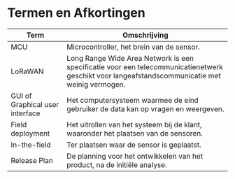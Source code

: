# Termen en Afkortingen

| Term | Omschrijving |
| ---- | ------------ |
| MCU | Microcontroller, het brein van de sensor. |
| LoRaWAN | Long Range Wide Area Network is een specificatie voor een telecommunicatienetwerk geschikt voor langeafstandscommunicatie met weinig vermogen.
| GUI of Graphical user interface | Het computersysteem waarmee de eind gebruiker de data kan op vragen en weergeven. |
| Field deployment | Het uitrollen van het systeem bij de klant, waaronder het plaatsen van de sensoren. |
| In-the-field | Ter plaatsen waar de sensor is geplaatst. |
| Release Plan | De planning voor het ontwikkelen van het product, na de initiële analyse. |
